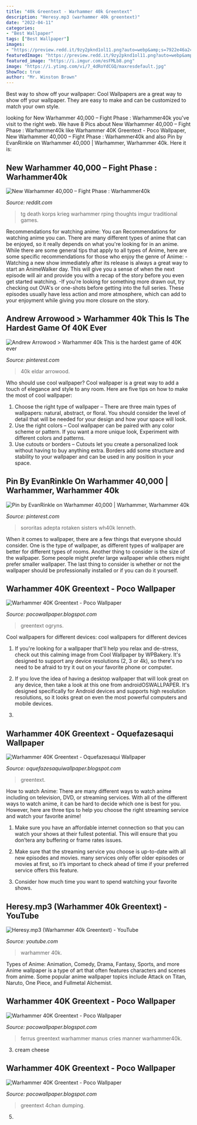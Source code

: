 ```yaml
---
title: "40k Greentext - Warhammer 40k Greentext"
description: "Heresy.mp3 (warhammer 40k greentext)"
date: "2022-04-11"
categories:
- "Best Wallpaper"
tags: ["Best Wallpaper"]
images:
- "https://preview.redd.it/9zy2pknd1ol11.png?auto=webp&amp;s=7922e46a2cdafc29fa51d9e2619e961ac516f2ec"
featuredImage: "https://preview.redd.it/9zy2pknd1ol11.png?auto=webp&amp;s=7922e46a2cdafc29fa51d9e2619e961ac516f2ec"
featured_image: "https://i.imgur.com/esFMLb8.png"
image: "https://i.ytimg.com/vi/7_4dRoYdCGQ/maxresdefault.jpg"
ShowToc: true
author: "Mr. Winston Brown"
---
```



Best way to show off your wallpaper:
Cool Wallpapers are a great way to show off your wallpaper. They are easy to make and can be customized to match your own style.

	

		
looking for New Warhammer 40,000 – Fight Phase : Warhammer40k you've visit to the right web. We have 8 Pics about New Warhammer 40,000 – Fight Phase : Warhammer40k like Warhammer 40K Greentext - Poco Wallpaper, New Warhammer 40,000 – Fight Phase : Warhammer40k and also Pin by EvanRinkle on Warhammer 40,000 | Warhammer, Warhammer 40k. Here it is:
		
    
## New Warhammer 40,000 – Fight Phase : Warhammer40k

<img loading=lazy src="https://i.imgur.com/esFMLb8.png" onerror="this.onerror=null;this.src='https://tse1.mm.bing.net/th?id=OIP.ITlH17Yxv4L-Qiq7G404wgHaSQ&amp;pid=15.1';" alt="New Warhammer 40,000 – Fight Phase : Warhammer40k">

_Source: reddit.com_

>tg death korps krieg warhammer rping thoughts imgur traditional games. 

	

Recommendations for watching anime: You can
Recommendations for watching anime you can. There are many different types of anime that can be enjoyed, so it really depends on what you're looking for in an anime. While there are some general tips that apply to all types of Anime, here are some specific recommendations for those who enjoy the genre of Anime: 
-Watching a new show immediately after its release is always a great way to start an AnimeWalker day. This will give you a sense of when the next episode will air and provide you with a recap of the story before you even get started watching. 
-If you're looking for something more drawn out, try checking out OVA's or one-shots before getting into the full series. These episodes usually have less action and more atmosphere, which can add to your enjoyment while giving you more closure on the story.

    
## Andrew Arrowood &gt; Warhammer 40k This Is The Hardest Game Of 40K Ever

<img loading=lazy src="https://i.pinimg.com/originals/62/31/2c/62312c51edb1050f5ef186103ae32ed3.jpg" onerror="this.onerror=null;this.src='https://tse2.mm.bing.net/th?id=OIP.dDqR0jYmiEVUXypWiMAbBwHaKZ&amp;pid=15.1';" alt="Andrew Arrowood &gt; Warhammer 40k This is the hardest game of 40K ever">

_Source: pinterest.com_

>40k eldar arrowood. 

	

Who should use cool wallpaper?
Cool wallpaper is a great way to add a touch of elegance and style to any room. Here are five tips on how to make the most of cool wallpaper: 
1) Choose the right type of wallpaper – There are three main types of wallpapers: natural, abstract, or floral. You should consider the level of detail that will be needed for your design and how your space will look. 
2) Use the right colors – Cool wallpaper can be paired with any color scheme or pattern. If you want a more unique look, Experiment with different colors and patterns. 
3) Use cutouts or borders – Cutouts let you create a personalized look without having to buy anything extra. Borders add some structure and stability to your wallpaper and can be used in any position in your space.

    
## Pin By EvanRinkle On Warhammer 40,000 | Warhammer, Warhammer 40k

<img loading=lazy src="https://i.pinimg.com/originals/cf/6b/b7/cf6bb7732957bfa6a1a215ebeb6aba19.jpg" onerror="this.onerror=null;this.src='https://tse4.mm.bing.net/th?id=OIP.JGDUXkgGq1pUCg0bZi143gHaKe&amp;pid=15.1';" alt="Pin by EvanRinkle on Warhammer 40,000 | Warhammer, Warhammer 40k">

_Source: pinterest.com_

>sororitas adepta rotaken sisters wh40k lenneth. 

	

When it comes to wallpaper, there are a few things that everyone should consider. One is the type of wallpaper, as different types of wallpaper are better for different types of rooms. Another thing to consider is the size of the wallpaper. Some people might prefer large wallpaper while others might prefer smaller wallpaper. The last thing to consider is whether or not the wallpaper should be professionally installed or if you can do it yourself.

    
## Warhammer 40K Greentext - Poco Wallpaper

<img loading=lazy src="https://preview.redd.it/9zy2pknd1ol11.png?auto=webp&amp;s=7922e46a2cdafc29fa51d9e2619e961ac516f2ec" onerror="this.onerror=null;this.src='https://tse2.mm.bing.net/th?id=OIP.fDttaxc__IhYLX_OnVRUWwHaDU&amp;pid=15.1';" alt="Warhammer 40K Greentext - Poco Wallpaper">

_Source: pocowallpaper.blogspot.com_

>greentext ogryns. 

	

Cool wallpapers for different devices:
cool wallpapers for different devices 

1. If you're looking for a wallpaper that'll help you relax and de-stress, check out this calming image from Cool Wallpaper by WPBakery. It's designed to support any device resolutions (2, 3 or 4k), so there's no need to be afraid to try it out on your favorite phone or computer.

2. If you love the idea of having a desktop wallpaper that will look great on any device, then take a look at this one from androidOSWALLPAPER. It's designed specifically for Android devices and supports high resolution resolutions, so it looks great on even the most powerful computers and mobile devices.

3.

    
## Warhammer 40K Greentext - Oquefazesaqui Wallpaper

<img loading=lazy src="https://i.redd.it/f59tusoykut11.png" onerror="this.onerror=null;this.src='https://tse2.mm.bing.net/th?id=OIP.e8qtSTd0G5EutR5Hhktl2QHaCc&amp;pid=15.1';" alt="Warhammer 40K Greentext - Oquefazesaqui Wallpaper">

_Source: oquefazesaquiwallpaper.blogspot.com_

>greentext. 

	

How to watch Anime: There are many different ways to watch anime including on television, DVD, or streaming services.
With all of the different ways to watch anime, it can be hard to decide which one is best for you. However, here are three tips to help you choose the right streaming service and watch your favorite anime!
1. Make sure you have an affordable internet connection so that you can watch your shows at their fullest potential. This will ensure that you don’tera any buffering or frame rates issues.

2. Make sure that the streaming service you choose is up-to-date with all new episodes and movies. many services only offer older episodes or movies at first, so it’s important to check ahead of time if your preferred service offers this feature.

3. Consider how much time you want to spend watching your favorite shows.

    
## Heresy.mp3 (Warhammer 40k Greentext) - YouTube

<img loading=lazy src="https://i.ytimg.com/vi/7_4dRoYdCGQ/maxresdefault.jpg" onerror="this.onerror=null;this.src='https://tse1.mm.bing.net/th?id=OIP.Mrq4YYeVJOCWL_GOIsnrkAHaEK&amp;pid=15.1';" alt="Heresy.mp3 (Warhammer 40k Greentext) - YouTube">

_Source: youtube.com_

>warhammer 40k. 

	

Types of Anime: Animation, Comedy, Drama, Fantasy, Sports, and more
Anime wallpaper is a type of art that often features characters and scenes from anime. Some popular anime wallpaper topics include Attack on Titan, Naruto, One Piece, and Fullmetal Alchemist.

    
## Warhammer 40K Greentext - Poco Wallpaper

<img loading=lazy src="https://i.redd.it/kng2dwn99d561.jpg" onerror="this.onerror=null;this.src='https://tse1.mm.bing.net/th?id=OIP.jux-HHKjsKgOXPqEh9XpMAAAAA&amp;pid=15.1';" alt="Warhammer 40K Greentext - Poco Wallpaper">

_Source: pocowallpaper.blogspot.com_

>ferrus greentext warhammer manus cries manner warhammer40k. 

	

3. cream cheese 

    
## Warhammer 40K Greentext - Poco Wallpaper

<img loading=lazy src="https://i.imgur.com/MCVRUq9.png" onerror="this.onerror=null;this.src='https://tse4.mm.bing.net/th?id=OIP.8B5VAP9zuL3ariyJBw_t1AHaKe&amp;pid=15.1';" alt="Warhammer 40K Greentext - Poco Wallpaper">

_Source: pocowallpaper.blogspot.com_

>greentext 4chan dumping. 

	

5.

